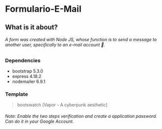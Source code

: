 # Formulario-E-Mail
## What is it about?
###### A form was created with Node JS, whose function is to send a message to another user, specifically to an e-mail account 📨.
### Dependencies
- bootstrap 5.3.0
- express 4.18.2
- nodemailer 6.9.1
### Template
> bootswatch [Vapor - A cyberpunk aesthetic]
###### Note: Enable the two steps verification and create a application password. Can do it in your Google Account.
